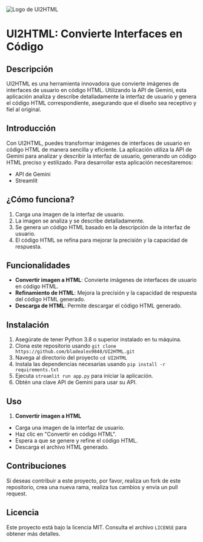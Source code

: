 ![Logo de UI2HTML](https://raw.githubusercontent.com/bladealex9848/UI2HTML/main/img/logo.jpg)

# UI2HTML: Convierte Interfaces en Código

## Descripción

UI2HTML es una herramienta innovadora que convierte imágenes de interfaces de usuario en código HTML. Utilizando la API de Gemini, esta aplicación analiza y describe detalladamente la interfaz de usuario y genera el código HTML correspondiente, asegurando que el diseño sea receptivo y fiel al original.

## Introducción

Con UI2HTML, puedes transformar imágenes de interfaces de usuario en código HTML de manera sencilla y eficiente. La aplicación utiliza la API de Gemini para analizar y describir la interfaz de usuario, generando un código HTML preciso y estilizado. Para desarrollar esta aplicación necesitaremos:

- API de Gemini
- Streamlit

## ¿Cómo funciona?

1. Carga una imagen de la interfaz de usuario.
2. La imagen se analiza y se describe detalladamente.
3. Se genera un código HTML basado en la descripción de la interfaz de usuario.
4. El código HTML se refina para mejorar la precisión y la capacidad de respuesta.

## Funcionalidades

- **Convertir imagen a HTML**: Convierte imágenes de interfaces de usuario en código HTML.
- **Refinamiento de HTML**: Mejora la precisión y la capacidad de respuesta del código HTML generado.
- **Descarga de HTML**: Permite descargar el código HTML generado.

## Instalación

1. Asegúrate de tener Python 3.8 o superior instalado en tu máquina.
2. Clona este repositorio usando `git clone https://github.com/bladealex9848/UI2HTML.git`
3. Navega al directorio del proyecto `cd UI2HTML`
4. Instala las dependencias necesarias usando `pip install -r requirements.txt`
5. Ejecuta `streamlit run app.py` para iniciar la aplicación.
6. Obtén una clave API de Gemini para usar su API.

## Uso

1. **Convertir imagen a HTML**

- Carga una imagen de la interfaz de usuario.
- Haz clic en "Convertir en código HTML".
- Espera a que se genere y refine el código HTML.
- Descarga el archivo HTML generado.

## Contribuciones

Si deseas contribuir a este proyecto, por favor, realiza un fork de este repositorio, crea una nueva rama, realiza tus cambios y envía un pull request.

## Licencia

Este proyecto está bajo la licencia MIT. Consulta el archivo `LICENSE` para obtener más detalles.
